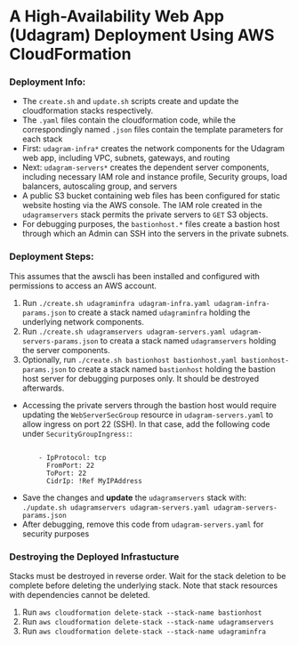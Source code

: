 
# A High-Availability Web App (Udagram) Deployment Using AWS CloudFormation

### Deployment Info:
* The `create.sh` and  `update.sh` scripts create and update the cloudformation stacks respectively.
* The `.yaml` files contain the cloudformation code, while the correspondingly named `.json` files contain the template parameters for each stack
* First: `udagram-infra*` creates the network components for the Udagram web app, including VPC, subnets, gateways, and routing
* Next: `udagram-servers*` creates the dependent server components, including necessary IAM role and instance profile, Security groups, load balancers, autoscaling group, and servers
* A public S3 bucket containing web files has been configured for static website hosting via the AWS console. The IAM role created in the `udagramservers` stack permits the private servers to `GET` S3 objects.
* For debugging purposes, the `bastionhost.*` files create a bastion host through which an Admin can SSH into the servers in the private subnets.

### Deployment Steps:
This assumes that the awscli has been installed and configured with permissions to access an AWS account.
1. Run `./create.sh udagraminfra udagram-infra.yaml udagram-infra-params.json` to create a stack named `udagraminfra` holding the underlying network components.
2. Run `./create.sh udagramservers udagram-servers.yaml udagram-servers-params.json` to creata a stack named `udagramservers` holding the server components.
3. Optionally, run `./create.sh bastionhost bastionhost.yaml bastionhost-params.json` to create a stack named `bastionhost` holding the bastion host server for debugging purposes only. It should be destroyed afterwards.
* Accessing the private servers through the bastion host would require updating the `WebServerSecGroup` resource in `udagram-servers.yaml` to allow ingress on port 22 (SSH). In that case, add the following code under `SecurityGroupIngress:`:
    ```

        - IpProtocol: tcp
          FromPort: 22
          ToPort: 22
          CidrIp: !Ref MyIPAddress

    ```
* Save the changes and **update** the `udagramservers` stack with: `./update.sh udagramservers udagram-servers.yaml udagram-servers-params.json`
* After debugging, remove this code from `udagram-servers.yaml` for security purposes

### Destroying the Deployed Infrastucture
Stacks must be destroyed in reverse order. Wait for the stack deletion to be complete before deleting the underlying stack. Note that stack resources with dependencies cannot be deleted.
1. Run `aws cloudformation delete-stack --stack-name bastionhost`
2. Run `aws cloudformation delete-stack --stack-name udagramservers`
3. Run `aws cloudformation delete-stack --stack-name udagraminfra`

